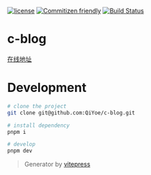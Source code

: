 <!-- [![Build Status](https://www.travis-ci.com/QiYoe/c-blog.svg?branch=master)](https://www.travis-ci.com/QiYoe/c-blog) -->
[![license](https://img.shields.io/github/license/qiyoe/c-blog)](LICENSE)
[![Commitizen friendly](https://img.shields.io/badge/commitizen-friendly-brightgreen.svg)](http://commitizen.github.io/cz-cli/)
[![Build Status](https://github.com/stylelint/stylelint/workflows/CI/badge.svg)](https://github.com/qiyoe/c-blog/actions)

# c-blog

[在线地址](https://qiyoe.github.io/c-blog)

# Development

```bash
# clone the project
git clone git@github.com:QiYoe/c-blog.git

# install dependency
pnpm i

# develop
pnpm dev
```

> Generator by [vitepress](https://vitepress.vuejs.org/)
